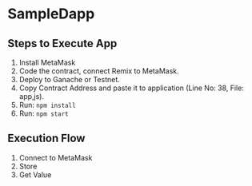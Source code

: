 # SampleDapp

## Steps to Execute App
1. Install MetaMask
2. Code the contract, connect Remix to MetaMask.
3. Deploy to Ganache or Testnet.
4. Copy Contract Address and paste it to application (Line No: 38, File: app,js).
5. Run: `npm install`
6. Run: `npm start`

## Execution Flow
1. Connect to MetaMask
2. Store 
3. Get Value
